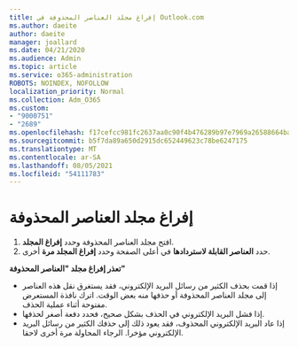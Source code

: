 ```yaml
---
title: إفراغ مجلد العناصر المحذوفة في Outlook.com
ms.author: daeite
author: daeite
manager: joallard
ms.date: 04/21/2020
ms.audience: Admin
ms.topic: article
ms.service: o365-administration
ROBOTS: NOINDEX, NOFOLLOW
localization_priority: Normal
ms.collection: Adm_O365
ms.custom:
- "9000751"
- "2689"
ms.openlocfilehash: f17cefcc981fc2637aa0c90f4b476289b97e7969a26588664baf67485daf5d5b
ms.sourcegitcommit: b5f7da89a650d2915dc652449623c78be6247175
ms.translationtype: MT
ms.contentlocale: ar-SA
ms.lasthandoff: 08/05/2021
ms.locfileid: "54111783"
---
```

# <a name="empty-the-deleted-items-folder"></a>إفراغ مجلد العناصر المحذوفة

1. افتح مجلد العناصر المحذوفة وحدد **إفراغ المجلد**.
2. حدد **العناصر القابلة لاستردادها** في أعلى الصفحة وحدد **إفراغ المجلد مرة** أخرى.

**تعذر إفراغ مجلد "العناصر المحذوفة"**

- إذا قمت بحذف الكثير من رسائل البريد الإلكتروني، فقد يستغرق نقل هذه العناصر إلى مجلد العناصر المحذوفة أو حذفها منه بعض الوقت. اترك نافذة المستعرض مفتوحة أثناء عملية الحذف.
- إذا فشل البريد الإلكتروني في الحذف بشكل صحيح، فحدد دفعة أصغر لحذفها.
- إذا عاد البريد الإلكتروني المحذوف، فقد يعود ذلك إلى حذفك الكثير من رسائل البريد الإلكتروني مؤخرا. الرجاء المحاولة مرة أخرى لاحقا.